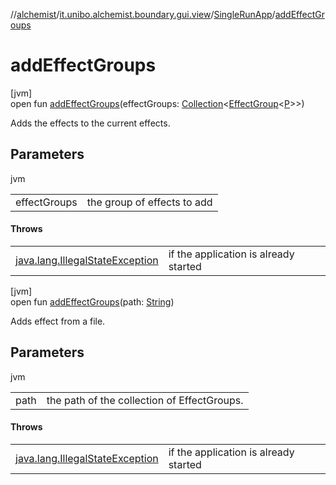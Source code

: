 //[alchemist](../../../index.md)/[it.unibo.alchemist.boundary.gui.view](../index.md)/[SingleRunApp](index.md)/[addEffectGroups](add-effect-groups.md)

# addEffectGroups

[jvm]\
open fun [addEffectGroups](add-effect-groups.md)(effectGroups: [Collection](https://docs.oracle.com/javase/8/docs/api/java/util/Collection.html)<[EffectGroup](../../it.unibo.alchemist.boundary.gui.effects/-effect-group/index.md)<[P](../../it.unibo.alchemist.boundary.interfaces/-draw-command/index.md)>>)

Adds the effects to the current effects.

## Parameters

jvm

| | |
|---|---|
| effectGroups | the group of effects to add |

#### Throws

| | |
|---|---|
| [java.lang.IllegalStateException](https://docs.oracle.com/javase/8/docs/api/java/lang/IllegalStateException.html) | if the application is already started |

[jvm]\
open fun [addEffectGroups](add-effect-groups.md)(path: [String](https://docs.oracle.com/javase/8/docs/api/java/lang/String.html))

Adds effect from a file.

## Parameters

jvm

| | |
|---|---|
| path | the path of the collection of EffectGroups. |

#### Throws

| | |
|---|---|
| [java.lang.IllegalStateException](https://docs.oracle.com/javase/8/docs/api/java/lang/IllegalStateException.html) | if the application is already started |
